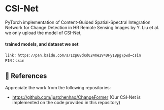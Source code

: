 # CSI-Net
PyTorch implementation of Content-Guided Spatial-Spectral Integration Network for Change Detection in HR Remote Sensing Images by Y. Liu et al.
we only upload the model of CSI-Net,


#### trained models, and dataset we set
```
link：https://pan.baidu.com/s/1zp68dKd024me2V4DFy1Bpg?pwd=csin 
PIN：csin
```








## :speech_balloon: References
Appreciate the work from the following repositories:

- https://github.com/justchenhao/ChangeFormer (Our CSI-Net is implemented on the code provided in this repository)

